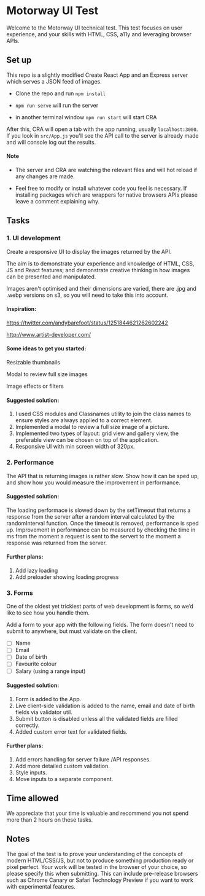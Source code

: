 # Motorway UI Test

Welcome to the Motorway UI technical test. This test focuses on user experience, and your skills with HTML, CSS, a11y and leveraging browser APIs.

## Set up

This repo is a slightly modified Create React App and an Express server which serves a JSON feed of images.

- Clone the repo and run `npm install`

- `npm run serve` will run the server

- in another terminal window `npm run start` will start CRA

After this, CRA will open a tab with the app running, usually `localhost:3000`. If you look in `src/App.js` you'll see the API call to the server is already made and will console log out the results.

#### Note

- The server and CRA are watching the relevant files and will hot reload if any changes are made.

- Feel free to modify or install whatever code you feel is necessary. If installing packages which are wrappers for native browsers APIs please leave a comment explaining why.

## Tasks

### 1. UI development

Create a responsive UI to display the images returned by the API.

The aim is to demonstrate your experience and knowledge of HTML, CSS, JS and React features; and demonstrate creative thinking in how images can be presented and manipulated.

Images aren't optimised and their dimensions are varied, there are .jpg and .webp versions on s3, so you will need to take this into account.

#### Inspiration:

https://twitter.com/andybarefoot/status/1251844621262602242

http://www.artist-developer.com/

#### Some ideas to get you started:

Resizable thumbnails

Modal to review full size images

Image effects or filters

#### Suggested solution:

1. I used CSS modules and Classnames utility to join the class names to ensure styles are always applied to a correct element.
2. Implemented a modal to review a full size image of a picture.
3. Implemented two types of layout: grid view and gallery view, the preferable view can be chosen on top of the application.
4. Responsive UI with min screen width of 320px.

### 2. Performance

The API that is returning images is rather slow. Show how it can be sped up, and show how you would measure the improvement in performance.

#### Suggested solution:

The loading performace is slowed down by the setTimeout that returns a response from the server after a random interval calculated by the randomInterval function.
Once the timeout is removed, performance is sped up.
Improvement in performance can be measured by checking the time in ms from the moment a request is sent to the servert to the moment a response was returned from the server.

#### Further plans:

1. Add lazy loading
2. Add preloader showing loading progress

### 3. Forms

One of the oldest yet trickiest parts of web development is forms, so we’d like to see how you handle them.

Add a form to your app with the following fields. The form doesn't need to submit to anywhere, but must validate on the client.

- [ ] Name
- [ ] Email
- [ ] Date of birth
- [ ] Favourite colour
- [ ] Salary (using a range input)

#### Suggested solution:

1. Form is added to the App.
2. Live client-side validation is added to the name, email and date of birth fields via validator util.
3. Submit button is disabled unless all the validated fields are filled correctly.
4. Added custom error text for validated fields.

#### Further plans:

1. Add errors handling for server failure /API responses.
2. Add more detailed custom validation.
3. Style inputs.
4. Move inputs to a separate component.

## Time allowed

We appreciate that your time is valuable and recommend you not spend more than 2 hours on these tasks.

## Notes

The goal of the test is to prove your understanding of the concepts of modern HTML/CSS/JS, but not to produce something production ready or pixel perfect.
Your work will be tested in the browser of your choice, so please specify this when submitting. This can include pre-release browsers such as Chrome Canary or Safari Technology Preview if you want to work with experimental features.
